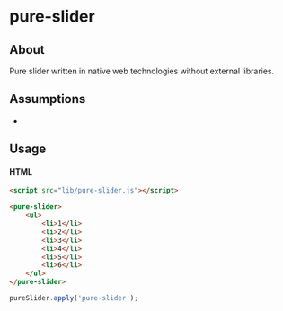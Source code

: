 pure-slider
===========

About
-----

Pure slider written in native web technologies without external libraries.

Assumptions
-----------

* 

Usage
-----

#### HTML

```html
<script src="lib/pure-slider.js"></script>

<pure-slider>
    <ul>
        <li>1</li>
        <li>2</li>
        <li>3</li>
        <li>4</li>
        <li>5</li>
        <li>6</li>
    </ul>
</pure-slider>
```

```js
pureSlider.apply('pure-slider');
```